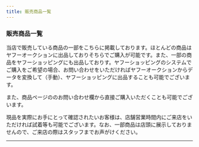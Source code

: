 ```yaml
---
title: 販売商品一覧
---
```


### 販売商品一覧

当店で販売している商品の一部をこちらに掲載しております。ほとんどの商品はヤフーオークションに出品しておりそちらでご購入が可能です。また、一部の商品をヤフーショッピングにも出品しておりす。ヤフーショッピングのシステムでご購入をご希望の場合、お問い合わせをいただければヤフーオークションからデータを変換して（手動）、ヤフーショッピングに出品することも可能でございます。

また、商品ページののお問い合わせ欄から直接ご購入いただくことも可能でございます。

現品を実際にお手にとって確認されたいお客様は、店舗営業時間内にご来店をいただければ試着等も可能でございます。なお、一部商品は店頭に展示しておりませんので、ご来店の際はスタッフまでお声がけください。

--------
